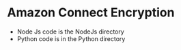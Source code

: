 # Amazon Connect Encryption

- Node Js code is the NodeJs directory
- Python code is in the Python directory
